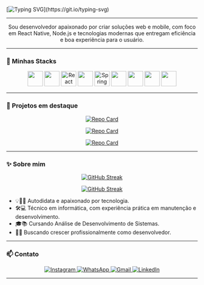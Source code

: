 <!-- <h1 align="center">Olá! Me chamo Gabriel Souza</h1> -->

[![Typing SVG](https://readme-typing-svg.herokuapp.com/?color=fff&height=60&size=45&center=true&vCenter=true&width=1000&lines=Olá!+Me+Chamo+Gabriel+Souza;estudante+de+ADS;na+Universidade+UniFacthus+em+Uberaba+-MG;)](https://git.io/typing-svg)

---

<p align="center">
  Sou desenvolvedor apaixonado por criar soluções web e mobile, com foco em React Native, Node.js e tecnologias modernas que entregam eficiência e boa experiência para o usuário.
</p>

---

### 🚀 Minhas Stacks

<p align="center">
  <img src="https://cdn.jsdelivr.net/gh/devicons/devicon/icons/javascript/javascript-original.svg" width="40"/>
  <img src="https://cdn.jsdelivr.net/gh/devicons/devicon/icons/typescript/typescript-original.svg" width="40"/>
  <img src="https://cdn.jsdelivr.net/gh/devicons/devicon/icons/react/react-original.svg" width="40" title="React Native"/>
  <img src="https://cdn.jsdelivr.net/gh/devicons/devicon/icons/nodejs/nodejs-original.svg" width="40"/>
  <img src="https://cdn.jsdelivr.net/gh/devicons/devicon/icons/spring/spring-original.svg" width="40" title="Spring Boot"/>
  <img src="https://cdn.jsdelivr.net/gh/devicons/devicon/icons/postgresql/postgresql-original.svg" width="40"/>
  <img src="https://cdn.jsdelivr.net/gh/devicons/devicon/icons/html5/html5-original.svg" width="40"/>
  <img src="https://cdn.jsdelivr.net/gh/devicons/devicon/icons/css3/css3-original.svg" width="40"/>
  <img src="https://cdn.jsdelivr.net/gh/devicons/devicon/icons/git/git-original.svg" width="40"/>
</p>

---

### 📌 Projetos em destaque
<div align="center">

  [![Repo Card](https://github-readme-stats.vercel.app/api/pin/?username=GCode-S&repo=Controll-Fonecedor&bg_color=151515&border_color=30A3DC&show_icons=true&icon_color=30A3DC&title_color=E44D26&text_color=FFF)](https://github.com/GCode-S/Controll-Fonecedor)

  [![Repo Card](https://github-readme-stats.vercel.app/api/pin/?username=GCode-S&repo=task-manager&bg_color=151515&border_color=30A3DC&show_icons=true&icon_color=30A3DC&title_color=E44D26&text_color=FFF)](https://github.com/GCode-S/task-manager)

  [![Repo Card](https://github-readme-stats.vercel.app/api/pin/?username=GCode-S&repo=Projeto_Instagram&bg_color=151515&border_color=30A3DC&show_icons=true&icon_color=30A3DC&title_color=E44D26&text_color=FFF)](https://github.com/GCode-S/Projeto_Instagram)

</div>

---

### ✨ Sobre mim



<div align="center">

  [![GitHub Streak](https://streak-stats.demolab.com?user=GCode-S&theme=dark&hide_border=true&locale=pt_BR)](https://git.io/streak-stats)

  [![GitHub Streak](https://github-readme-stats.vercel.app/api/top-langs?username=GCode-S&locale=pt-br&hide_title=false&layout=compact&card_width=500&langs_count=5&theme=dark&hide_border=true&order=2)](https://git.io/streak-stats)

</div>

- 💡👨‍💻 Autodidata e apaixonado por tecnologia.
- 🛠️💻 Técnico em informática, com experiência prática em manutenção e desenvolvimento.
- 🎓📚 Cursando Análise de Desenvolvimento de Sistemas.
- 🚀💼 Buscando crescer profissionalmente como desenvolvedor.

---

### 📫 Contato


<div align="center">
  <a href="https://instagram.com/gabriell.souzz_">
    <img src="https://img.shields.io/badge/-Instagram-%23E4405F?style=for-the-badge&logo=instagram&logoColor=white" alt="Instagram" />
  </a>
  <a href="https://wa.me/5534988611665">
    <img src="https://img.shields.io/badge/WhatsApp-25D366?style=for-the-badge&logo=whatsapp&logoColor=white" alt="WhatsApp" />
  </a>
  <a href="mailto:gabriel.c.souza001@gmail.com">
    <img src="https://img.shields.io/badge/Gmail-333333?style=for-the-badge&logo=gmail&logoColor=red" alt="Gmail" />
  </a>
  <a href="https://www.linkedin.com/in/gcode-s">
    <img src="https://img.shields.io/badge/LinkedIn-0077B5?style=for-the-badge&logo=linkedin&logoColor=white" alt="LinkedIn" />
  </a>
</div>

---

